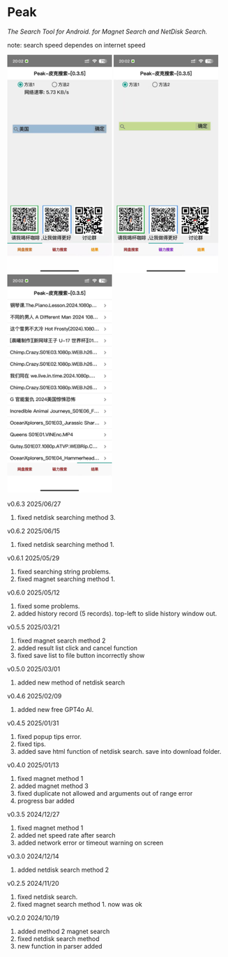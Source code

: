 # Peak

*The Search Tool for Android.
for Magnet Search and NetDisk Search.*

note: search speed dependes on internet speed 

<img src="1.jpg" width="240" height="500"></img>
<img src="2.jpg" width="240" height="500"></img>
<img src="3.jpg" width="240" height="500"></img>

v0.6.3 2025/06/27
1. fixed netdisk searching method 3.

v0.6.2 2025/06/15
1. fixed netdisk searching method 1.

v0.6.1 2025/05/29
1. fixed searching string problems.
2. fixed magnet searching method 1.

v0.6.0 2025/05/12
1. fixed some problems.
2. added history record (5 records). top-left to slide history window out.

v0.5.5 2025/03/21
1. fixed magnet search method 2
2. added result list click and cancel function
3. fixed save list to file button incorrectly show

v0.5.0 2025/03/01
1. added new method of netdisk search

v0.4.6 2025/02/09
1. added new free GPT4o AI.

v0.4.5 2025/01/31
1. fixed popup tips error.
2. fixed tips.
3. added save html function of netdisk search. save into download folder.

v0.4.0 2025/01/13
1. fixed magnet method 1
2. added magnet method 3
3. fixed duplicate not allowed and arguments out of range error
4. progress bar added

v0.3.5 2024/12/27
1. fixed magnet method 1
2. added net speed rate after search
3. added network error or timeout warning on screen

v0.3.0 2024/12/14
1. added netdisk search method 2

v0.2.5 2024/11/20
1. fixed netdisk search.
2. fixed magnet search method 1. now was ok

v0.2.0 2024/10/19
1. added method 2 magnet search
2. fixed netdisk search method
3. new function in parser added
